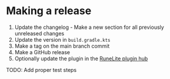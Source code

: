 # Making a release

1. Update the changelog - Make a new section for all previously unreleased changes
1. Update the version in `build.gradle.kts`
1. Make a tag on the main branch commit
1. Make a GitHub release
1. Optionally update the plugin in the [RuneLite plugin hub](https://github.com/runelite/plugin-hub)

TODO: Add proper test steps
